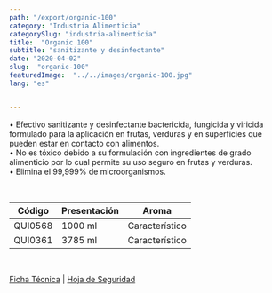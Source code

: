 ```yaml
---
path: "/export/organic-100"
category: "Industria Alimenticia"
categorySlug: "industria-alimenticia"
title:  "Organic 100"
subtitle: "sanitizante y desinfectante"
date: "2020-04-02"
slug:  "organic-100"
featuredImage:  "../../images/organic-100.jpg"
lang: "es"


---
```

• Efectivo sanitizante y desinfectante bactericida, fungicida y viricida formulado para la aplicación en frutas, verduras y en superficies que pueden estar en contacto con alimentos.<br/>
• No es tóxico debido a su formulación con ingredientes de grado alimenticio por lo cual permite su uso seguro en frutas y verduras. <br/>
• Elimina el 99,999% de microorganismos.

 <br/>
<table class="min-w-full md:min-w-0 divide-y-0 divide-gray-200">
          <thead class=" bg-white">
            <tr>
              <th scope="col" class="px-6 text-center text-xs font-medium text-white bg-primary-default uppercase tracking-wider">
                Código
              </th>
              <th scope="col" class="px-6 py-3 text-center text-xs font-medium text-white bg-primary-lighter uppercase tracking-wider">
                Presentación
              </th>
               <th scope="col" class="px-6 py-3 text-center text-xs font-medium text-white bg-primary-default uppercase tracking-wider">
                Aroma
              </th>
            </tr>
          </thead>
          <tbody>
            <tr class="bg-gray-100">
              <td class="px-6 py-4 whitespace-nowrap text-sm text-gray-700 text-center">
              QUI0568
              </td>
              <td class="px-6 py-4 whitespace-nowrap text-sm text-gray-700 text-center">
              1000 ml
              </td>
              <td class="px-6 py-4 whitespace-nowrap text-sm text-gray-700 text-center">
              Característico
              </td>
            </tr>
             <tr class="bg-gray-300">
              <td class="px-6 py-4 whitespace-nowrap text-sm text-gray-700 text-center">
              QUI0361
              </td>
              <td class="px-6 py-4 whitespace-nowrap text-sm text-gray-700 text-center">
              3785 ml
              </td>
              <td class="px-6 py-4 whitespace-nowrap text-sm text-gray-700 text-center">
              Característico
              </td>
            </tr>
          </tbody>
        </table>
        <br>

 <a href="../../../files/FT-organic-100-exportacion.pdf" target="_blank" rel="noopener">Ficha Técnica</a> |
 <a href="../../../files/MSDS-organic-100.pdf" target="_blank" rel="noopener">Hoja de Seguridad</a>
